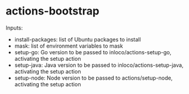 actions-bootstrap
===

Inputs:
* install-packages: list of Ubuntu packages to install
* mask: list of environment variables to mask
* setup-go: Go version to be passed to inloco/actions-setup-go, activating the setup action
* setup-java: Java version to be passed to inloco/actions-setup-java, activating the setup action
* setup-node: Node version to be passed to actions/setup-node, activating the setup action
